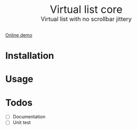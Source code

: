 <div style="text-align:center;font-size:32px;">Virtual list core</div>
<div style="text-align:center;font-size:18px;">Virtual list with no scrollbar jittery</div>
<br/>

[Online demo](https://chuchencheng.com/virtual-list/)

# Installation

# Usage

# Todos

- [ ] Documentation
- [ ] Unit test
